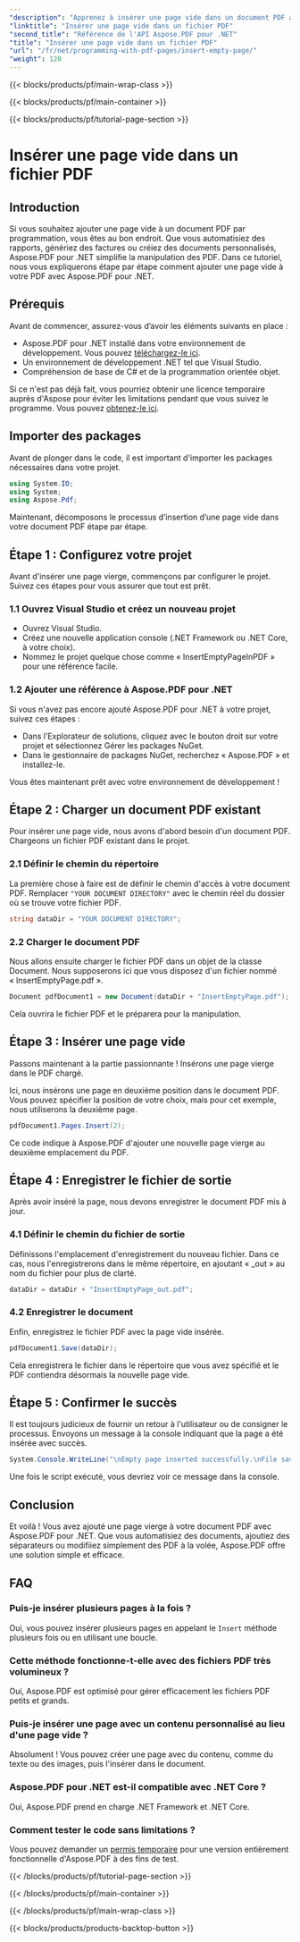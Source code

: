 ```yaml
---
"description": "Apprenez à insérer une page vide dans un document PDF avec Aspose.PDF pour .NET. Tutoriel étape par étape avec exemples de code pour une manipulation fluide des PDF."
"linktitle": "Insérer une page vide dans un fichier PDF"
"second_title": "Référence de l'API Aspose.PDF pour .NET"
"title": "Insérer une page vide dans un fichier PDF"
"url": "/fr/net/programming-with-pdf-pages/insert-empty-page/"
"weight": 120
---
```


{{< blocks/products/pf/main-wrap-class >}}

{{< blocks/products/pf/main-container >}}

{{< blocks/products/pf/tutorial-page-section >}}

# Insérer une page vide dans un fichier PDF

## Introduction

Si vous souhaitez ajouter une page vide à un document PDF par programmation, vous êtes au bon endroit. Que vous automatisiez des rapports, génériez des factures ou créiez des documents personnalisés, Aspose.PDF pour .NET simplifie la manipulation des PDF. Dans ce tutoriel, nous vous expliquerons étape par étape comment ajouter une page vide à votre PDF avec Aspose.PDF pour .NET.

## Prérequis

Avant de commencer, assurez-vous d’avoir les éléments suivants en place :

- Aspose.PDF pour .NET installé dans votre environnement de développement. Vous pouvez [téléchargez-le ici](https://releases.aspose.com/pdf/net/).
- Un environnement de développement .NET tel que Visual Studio.
- Compréhension de base de C# et de la programmation orientée objet.

Si ce n'est pas déjà fait, vous pourriez obtenir une licence temporaire auprès d'Aspose pour éviter les limitations pendant que vous suivez le programme. Vous pouvez [obtenez-le ici](https://purchase.aspose.com/temporary-license/).

## Importer des packages

Avant de plonger dans le code, il est important d'importer les packages nécessaires dans votre projet.

```csharp
using System.IO;
using System;
using Aspose.Pdf;
```

Maintenant, décomposons le processus d’insertion d’une page vide dans votre document PDF étape par étape.

## Étape 1 : Configurez votre projet

Avant d'insérer une page vierge, commençons par configurer le projet. Suivez ces étapes pour vous assurer que tout est prêt.

### 1.1 Ouvrez Visual Studio et créez un nouveau projet
- Ouvrez Visual Studio.
- Créez une nouvelle application console (.NET Framework ou .NET Core, à votre choix).
- Nommez le projet quelque chose comme « InsertEmptyPageInPDF » pour une référence facile.

### 1.2 Ajouter une référence à Aspose.PDF pour .NET
Si vous n'avez pas encore ajouté Aspose.PDF pour .NET à votre projet, suivez ces étapes :
- Dans l’Explorateur de solutions, cliquez avec le bouton droit sur votre projet et sélectionnez Gérer les packages NuGet.
- Dans le gestionnaire de packages NuGet, recherchez « Aspose.PDF » et installez-le.

Vous êtes maintenant prêt avec votre environnement de développement !

## Étape 2 : Charger un document PDF existant

Pour insérer une page vide, nous avons d'abord besoin d'un document PDF. Chargeons un fichier PDF existant dans le projet.

### 2.1 Définir le chemin du répertoire

La première chose à faire est de définir le chemin d'accès à votre document PDF. Remplacer `"YOUR DOCUMENT DIRECTORY"` avec le chemin réel du dossier où se trouve votre fichier PDF.

```csharp
string dataDir = "YOUR DOCUMENT DIRECTORY";
```

### 2.2 Charger le document PDF

Nous allons ensuite charger le fichier PDF dans un objet de la classe Document. Nous supposerons ici que vous disposez d'un fichier nommé « InsertEmptyPage.pdf ».

```csharp
Document pdfDocument1 = new Document(dataDir + "InsertEmptyPage.pdf");
```

Cela ouvrira le fichier PDF et le préparera pour la manipulation.

## Étape 3 : Insérer une page vide

Passons maintenant à la partie passionnante ! Insérons une page vierge dans le PDF chargé.

Ici, nous insérons une page en deuxième position dans le document PDF. Vous pouvez spécifier la position de votre choix, mais pour cet exemple, nous utiliserons la deuxième page.

```csharp
pdfDocument1.Pages.Insert(2);
```

Ce code indique à Aspose.PDF d'ajouter une nouvelle page vierge au deuxième emplacement du PDF.

## Étape 4 : Enregistrer le fichier de sortie

Après avoir inséré la page, nous devons enregistrer le document PDF mis à jour.

### 4.1 Définir le chemin du fichier de sortie

Définissons l'emplacement d'enregistrement du nouveau fichier. Dans ce cas, nous l'enregistrerons dans le même répertoire, en ajoutant « _out » au nom du fichier pour plus de clarté.

```csharp
dataDir = dataDir + "InsertEmptyPage_out.pdf";
```

### 4.2 Enregistrer le document

Enfin, enregistrez le fichier PDF avec la page vide insérée.

```csharp
pdfDocument1.Save(dataDir);
```

Cela enregistrera le fichier dans le répertoire que vous avez spécifié et le PDF contiendra désormais la nouvelle page vide.

## Étape 5 : Confirmer le succès

Il est toujours judicieux de fournir un retour à l'utilisateur ou de consigner le processus. Envoyons un message à la console indiquant que la page a été insérée avec succès.

```csharp
System.Console.WriteLine("\nEmpty page inserted successfully.\nFile saved at " + dataDir);
```

Une fois le script exécuté, vous devriez voir ce message dans la console.

## Conclusion

Et voilà ! Vous avez ajouté une page vierge à votre document PDF avec Aspose.PDF pour .NET. Que vous automatisiez des documents, ajoutiez des séparateurs ou modifiiez simplement des PDF à la volée, Aspose.PDF offre une solution simple et efficace.


## FAQ

### Puis-je insérer plusieurs pages à la fois ?
Oui, vous pouvez insérer plusieurs pages en appelant le `Insert` méthode plusieurs fois ou en utilisant une boucle.

### Cette méthode fonctionne-t-elle avec des fichiers PDF très volumineux ?
Oui, Aspose.PDF est optimisé pour gérer efficacement les fichiers PDF petits et grands.

### Puis-je insérer une page avec un contenu personnalisé au lieu d'une page vide ?
Absolument ! Vous pouvez créer une page avec du contenu, comme du texte ou des images, puis l'insérer dans le document.

### Aspose.PDF pour .NET est-il compatible avec .NET Core ?
Oui, Aspose.PDF prend en charge .NET Framework et .NET Core.

### Comment tester le code sans limitations ?
Vous pouvez demander un [permis temporaire](https://purchase.aspose.com/temporary-license/) pour une version entièrement fonctionnelle d'Aspose.PDF à des fins de test.

{{< /blocks/products/pf/tutorial-page-section >}}

{{< /blocks/products/pf/main-container >}}

{{< /blocks/products/pf/main-wrap-class >}}

{{< blocks/products/products-backtop-button >}}
